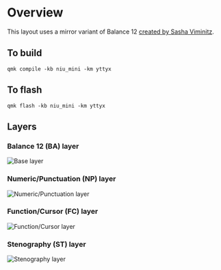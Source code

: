 # Overview

This layout uses a mirror variant of Balance 12 [created by Sasha Viminitz](https://mathematicalmulticore.wordpress.com/the-keyboard-layout-project/).

## To build

```
qmk compile -kb niu_mini -km yttyx

```

## To flash

```
qmk flash -kb niu_mini -km yttyx
```

## Layers

### Balance 12 (BA) layer
![Base layer](https://i.imgur.com/2GmPuib.png)

### Numeric/Punctuation (NP) layer
![Numeric/Punctuation layer](https://i.imgur.com/R6BRSEj.png)

### Function/Cursor (FC) layer
![Function/Cursor layer](https://i.imgur.com/TDDkJ7M.png)

### Stenography (ST) layer
![Stenography layer](https://i.imgur.com/zim1sZX.png)
